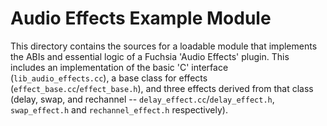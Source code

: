 # Audio Effects Example Module

This directory contains the sources for a loadable module that implements the ABIs and essential
logic of a Fuchsia 'Audio Effects' plugin. This includes an implementation of the basic 'C'
interface (`lib_audio_effects.cc`), a base class for effects (`effect_base.cc`/`effect_base.h`),
and three effects derived from that class (delay, swap, and rechannel --
`delay_effect.cc`/`delay_effect.h`, `swap_effect.h` and `rechannel_effect.h` respectively).
